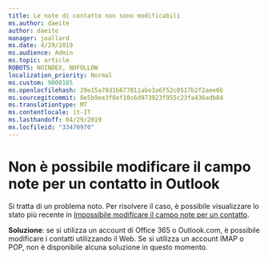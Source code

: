 ```yaml
---
title: Le note di contatto non sono modificabili
ms.author: daeite
author: daeite
manager: joallard
ms.date: 4/29/2019
ms.audience: Admin
ms.topic: article
ROBOTS: NOINDEX, NOFOLLOW
localization_priority: Normal
ms.custom: 9000185
ms.openlocfilehash: 29e15a78d1b677011abe3a6f52c0517b2f2aee6b
ms.sourcegitcommit: 8e5b9ee3f8ef10c6d973923f955c23fa436adb84
ms.translationtype: MT
ms.contentlocale: it-IT
ms.lasthandoff: 04/29/2019
ms.locfileid: "33470970"
---
```

# <a name="cant-edit-the-notes-field-for-a-contact-in-outlook"></a>Non è possibile modificare il campo note per un contatto in Outlook

Si tratta di un problema noto. Per risolvere il caso, è possibile visualizzare lo stato più recente in [Impossibile modificare il campo note per un contatto](https://support.office.com/article/fb8394ce-04ce-48b5-bae4-be46f77f10fe).

**Soluzione**: se si utilizza un account di Office 365 o Outlook.com, è possibile modificare i contatti utilizzando il Web. Se si utilizza un account IMAP o POP, non è disponibile alcuna soluzione in questo momento.